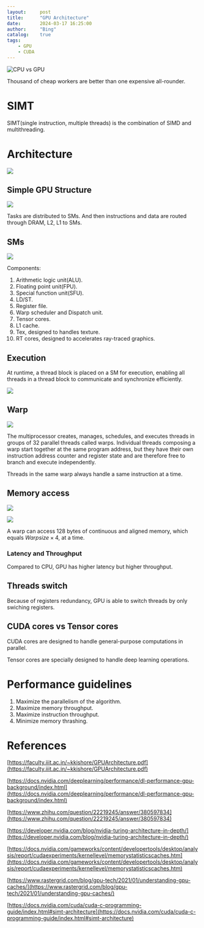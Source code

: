 ```yaml
---
layout:     post
title:      "GPU Architecture"
date:       2024-03-17 16:25:00
author:     "Bing"
catalog:    true
tags:
    - GPU
    - CUDA
---
```


![](/img/post/gpu-devotes-more-transistors-to-data-processing.png "CPU vs GPU")

Thousand of cheap workers are better than one expensive all-rounder.

# SIMT
SIMT(single instruction, multiple threads) is the combination of SIMD and multithreading. 

# Architecture
![](/img/post/GPU-Hardware.jpg)

## Simple GPU Structure
![](/img/post/simple_gpu_arch.png)

Tasks are distributed to SMs. And then instructions and data are routed through DRAM, L2, L1 to SMs.

## SMs
![](/img/post/GPU-SM.jpg)

Components:
1. Arithmetic logic unit(ALU).
2. Floating point unit(FPU).
3. Special function unit(SFU).
4. LD/ST.
5. Register file.
6. Warp scheduler and Dispatch unit.
7. Tensor cores.
8. L1 cache.
9. Tex, designed to handles texture.
10. RT cores, designed to accelerates ray-traced graphics.

## Execution
At runtime, a thread block is placed on a SM for execution, enabling all threads in a thread block to communicate and synchronize efficiently.

![](/img/post/utilize-8sm-gpu.png)

## Warp
![](/img/post/warp-divergence-example.png)

The multiprocessor creates, manages, schedules, and executes threads in groups of 32 parallel threads called warps. Individual threads composing a warp start together at the same program address, but they have their own instruction address counter and register state and are therefore free to branch and execute independently.

Threads in the same warp always handle a same instruction at a time.

## Memory access
![](/img/post/gpu-warp-memory-access1.png)

![](/img/post/gpu-warp-memory-access2.png)

A warp can access 128 bytes of continuous and aligned memory, which equals $Warpsize \times 4$, at a time.

### Latency and Throughput
Compared to CPU, GPU has higher latency but higher throughput.

## Threads switch
Because of registers redundancy, GPU is able to switch threads by only swiching registers.

## CUDA cores vs Tensor cores
CUDA cores are designed to handle general-purpose computations in parallel.

Tensor cores are specially designed to handle deep learning operations.

# Performance guidelines
1. Maximize the parallelism of the algorithm.
2. Maximize memory throughput.
3. Maximize instruction throughput.
4. Minimize memory thrashing.

# References
[https://faculty.iiit.ac.in/~kkishore/GPUArchitecture.pdf](https://faculty.iiit.ac.in/~kkishore/GPUArchitecture.pdf)

[https://docs.nvidia.com/deeplearning/performance/dl-performance-gpu-background/index.html](https://docs.nvidia.com/deeplearning/performance/dl-performance-gpu-background/index.html)

[https://www.zhihu.com/question/22219245/answer/380597834](https://www.zhihu.com/question/22219245/answer/380597834)

[https://developer.nvidia.com/blog/nvidia-turing-architecture-in-depth/](https://developer.nvidia.com/blog/nvidia-turing-architecture-in-depth/)

[https://docs.nvidia.com/gameworks/content/developertools/desktop/analysis/report/cudaexperiments/kernellevel/memorystatisticscaches.htm](https://docs.nvidia.com/gameworks/content/developertools/desktop/analysis/report/cudaexperiments/kernellevel/memorystatisticscaches.htm)

[https://www.rastergrid.com/blog/gpu-tech/2021/01/understanding-gpu-caches/](https://www.rastergrid.com/blog/gpu-tech/2021/01/understanding-gpu-caches/)

[https://docs.nvidia.com/cuda/cuda-c-programming-guide/index.html#simt-architecture](https://docs.nvidia.com/cuda/cuda-c-programming-guide/index.html#simt-architecture)